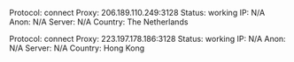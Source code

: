 Protocol: connect
Proxy: 206.189.110.249:3128
Status: working
IP: N/A
Anon: N/A
Server: N/A
Country: The Netherlands

Protocol: connect
Proxy: 223.197.178.186:3128
Status: working
IP: N/A
Anon: N/A
Server: N/A
Country: Hong Kong

